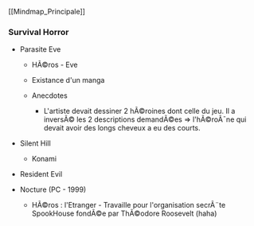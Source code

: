 [[Mindmap_Principale]]

### Survival Horror

- Parasite Eve

	- HÃ©ros - Eve
	- Existance d'un manga
	- Anecdotes

		- L'artiste devait dessiner 2 hÃ©roines dont celle du jeu. Il a inversÃ© les 2 descriptions demandÃ©es => l'hÃ©roÃ¯ne qui devait avoir des longs cheveux a eu des courts.

- Silent Hill

	- Konami

- Resident Evil
- Nocture (PC - 1999)

	- HÃ©ros : l'Etranger - Travaille pour l'organisation secrÃ¨te SpookHouse fondÃ©e par ThÃ©odore Roosevelt (haha)



